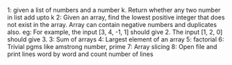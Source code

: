 1: given a list of numbers and a number k. Return whether any two number in list add upto k
2: Given an array, find the lowest positive integer that does not exist in the array. Array can contain negative numbers and duplicates also. eg: For example, the input [3, 4, -1, 1] should give 2. The input [1, 2, 0] should give 3.
3: Sum of arrays
4: Largest element of an array
5: factorial
6: Trivial pgms like amstrong number, prime
7: Array slicing
8: Open file and print lines word by word and count number of lines

